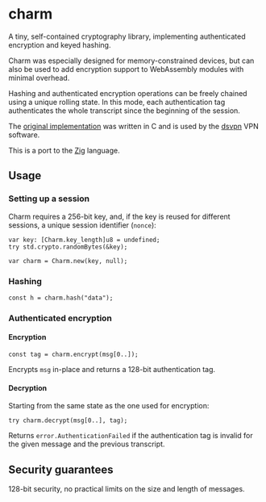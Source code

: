 # charm

A tiny, self-contained cryptography library, implementing authenticated encryption and keyed hashing.

Charm was especially designed for memory-constrained devices, but can also be used to add encryption support to WebAssembly modules with minimal overhead.

Hashing and authenticated encryption operations can be freely chained using a unique rolling state.
In this mode, each authentication tag authenticates the whole transcript since the beginning of the session.

The [original implementation](https://github.com/jedisct1/charm) was written in C and is used by the [dsvpn](https://github.com/jedisct1/dsvpn) VPN software.

This is a port to the [Zig](https://ziglang.org) language.

## Usage

### Setting up a session

Charm requires a 256-bit key, and, if the key is reused for different sessions, a unique session identifier (`nonce`):

```zig
var key: [Charm.key_length]u8 = undefined;
try std.crypto.randomBytes(&key);

var charm = Charm.new(key, null);
```

### Hashing

```zig
const h = charm.hash("data");
```

### Authenticated encryption

#### Encryption

```zig
const tag = charm.encrypt(msg[0..]);
```

Encrypts `msg` in-place and returns a 128-bit authentication tag.

#### Decryption

Starting from the same state as the one used for encryption:

```zig
try charm.decrypt(msg[0..], tag);
```

Returns `error.AuthenticationFailed` if the authentication tag is invalid for the given message and the previous transcript.

## Security guarantees

128-bit security, no practical limits on the size and length of messages.
